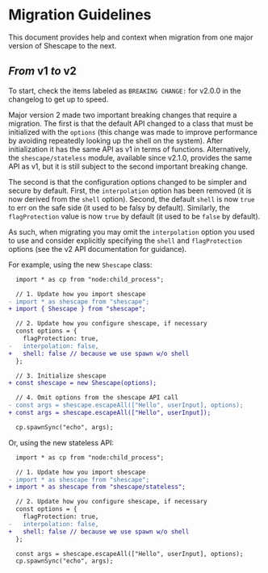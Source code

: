 <!-- SPDX-License-Identifier: CC-BY-SA-4.0 -->

# Migration Guidelines

This document provides help and context when migration from one major version of
Shescape to the next.

## _From_ v1 _to_ v2

To start, check the items labeled as `BREAKING CHANGE:` for v2.0.0 in the
changelog to get up to speed.

Major version 2 made two important breaking changes that require a migration.
The first is that the default API changed to a class that must be initialized
with the `options` (this change was made to improve performance by avoiding
repeatedly looking up the shell on the system). After initialization it has the
same API as v1 in terms of functions. Alternatively, the `shescape/stateless`
module, available since v2.1.0, provides the same API as v1, but it is still
subject to the second important breaking change.

The second is that the configuration options changed to be simpler and secure by
default. First, the `interpolation` option has been removed (it is now derived
from the `shell` option). Second, the default `shell` is now `true` to err on
the safe side (it used to be falsy by default). Similarly, the `flagProtection`
value is now `true` by default (it used to be `false` by default).

As such, when migrating you may omit the `interpolation` option you used to use
and consider explicitly specifying the `shell` and `flagProtection` options (see
the v2 API documentation for guidance).

For example, using the new `Shescape` class:

```diff
  import * as cp from "node:child_process";

  // 1. Update how you import shescape
- import * as shescape from "shescape";
+ import { Shescape } from "shescape";

  // 2. Update how you configure shescape, if necessary
  const options = {
    flagProtection: true,
-   interpolation: false,
+   shell: false // because we use spawn w/o shell
  };

  // 3. Initialize shescape
+ const shescape = new Shescape(options);

  // 4. Omit options from the shescape API call
- const args = shescape.escapeAll(["Hello", userInput], options);
+ const args = shescape.escapeAll(["Hello", userInput]);

  cp.spawnSync("echo", args);
```

Or, using the new stateless API:

```diff
  import * as cp from "node:child_process";

  // 1. Update how you import shescape
- import * as shescape from "shescape";
+ import * as shescape from "shescape/stateless";

  // 2. Update how you configure shescape, if necessary
  const options = {
    flagProtection: true,
-   interpolation: false,
+   shell: false // because we use spawn w/o shell
  };

  const args = shescape.escapeAll(["Hello", userInput], options);
  cp.spawnSync("echo", args);
```
